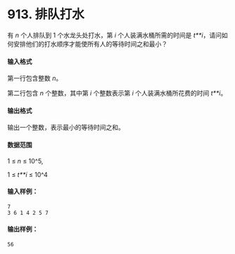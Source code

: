 # 913. 排队打水

有 *n* 个人排队到 1 个水龙头处打水，第 *i* 个人装满水桶所需的时间是 *t**i*，请问如何安排他们的打水顺序才能使所有人的等待时间之和最小？

#### 输入格式

第一行包含整数 *n*。

第二行包含 *n* 个整数，其中第 *i* 个整数表示第 *i* 个人装满水桶所花费的时间 *t**i*。

#### 输出格式

输出一个整数，表示最小的等待时间之和。

#### 数据范围

1 ≤ *n* ≤ 10^5,

1 ≤ *t**i* ≤ 10^4

#### 输入样例：

```
7
3 6 1 4 2 5 7
```

#### 输出样例：

```
56
```